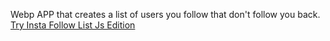 Webp APP that creates a list of users you follow that don't follow you back. 
[Try Insta Follow List Js Edition](https://doikson.github.io/InstaFollowListJS/)
